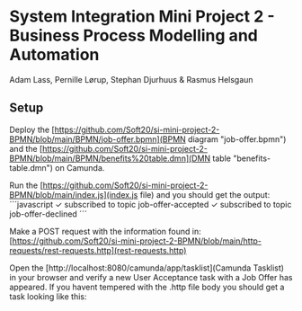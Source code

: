 # System Integration Mini Project 2 - Business Process Modelling and Automation
Adam Lass, Pernille Lørup, Stephan Djurhuus & Rasmus Helsgaun  

## Setup
Deploy the [https://github.com/Soft20/si-mini-project-2-BPMN/blob/main/BPMN/job-offer.bpmn](BPMN diagram "job-offer.bpmn") and the [https://github.com/Soft20/si-mini-project-2-BPMN/blob/main/BPMN/benefits%20table.dmn](DMN table "benefits-table.dmn") on Camunda.

Run the [https://github.com/Soft20/si-mini-project-2-BPMN/blob/main/index.js](index.js file) and you should get the output:
´´´javascript
✓ subscribed to topic job-offer-accepted
✓ subscribed to topic job-offer-declined
´´´

Make a POST request with the information found in: [https://github.com/Soft20/si-mini-project-2-BPMN/blob/main/http-requests/rest-requests.http](rest-requests.http)

Open the [http://localhost:8080/camunda/app/tasklist](Camunda Tasklist) in your browser and verify a new User Acceptance task with a Job Offer has appeared.
If you havent tempered with the .http file body you should get a task looking like this: